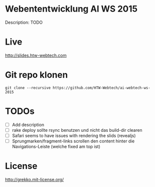 # Webententwicklung AI WS 2015
Description: TODO

# Live
http://slides.htw-webtech.com

# Git repo klonen
```
git clone --recursive https://github.com/HTW-Webtech/ai-webtech-ws-2015
```

# TODOs
- [ ] Add description
- [ ] rake deploy sollte rsync benutzen und nicht das build-dir clearen
- [ ] Safari seems to have issues with rendering the slids (revealjs)
- [ ] Sprungmarken/fragment-links scrollen den content hinter die Navigations-Leiste (welche fixed am top ist)

# License
http://grekko.mit-license.org/
